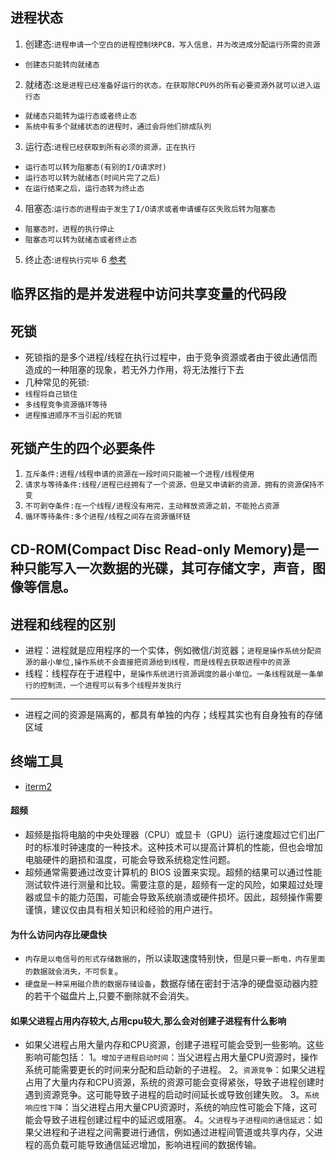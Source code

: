## 进程状态
1. 创建态:`进程申请一个空白的进程控制块PCB，写入信息，并为改进成分配运行所需的资源`
* `创建态只能转向就绪态`
2. 就绪态:`这是进程已经准备好运行的状态，在获取除CPU外的所有必要资源外就可以进入运行态`
* `就绪态只能转为运行态或者终止态`
* `系统中有多个就绪状态的进程时，通过会将他们排成队列`
3. 运行态:`进程已经获取到所有必须的资源，正在执行`
* `运行态可以转为阻塞态(有别的I/O请求时)`
* `运行态可以转为就绪态(时间片完了之后)`
* `在运行结束之后，运行态转为终止态`
4. 阻塞态:`运行态的进程由于发生了I/O请求或者申请缓存区失败后转为阻塞态`
* `阻塞态时，进程的执行停止`
* `阻塞态可以转为就绪态或者终止态`
5. 终止态:`进程执行完毕`
6 [参考](https://blog.csdn.net/asjbfjsb/article/details/80892989)

## 临界区指的是并发进程中访问共享变量的代码段

## 死锁
* 死锁指的是多个进程/线程在执行过程中，由于竞争资源或者由于彼此通信而造成的一种阻塞的现象，若无外力作用，将无法推行下去
* 几种常见的死锁:
* `线程将自己锁住`
* `多线程竞争资源循环等待`
* `进程推进顺序不当引起的死锁`

## 死锁产生的四个必要条件
1. `互斥条件:进程/线程申请的资源在一段时间只能被一个进程/线程使用`
2. `请求与等待条件:线程/进程已经拥有了一个资源，但是又申请新的资源，拥有的资源保持不变`
3. `不可剥夺条件:在一个线程/进程没有用完，主动释放资源之前，不能抢占资源`
4. `循环等待条件:多个进程/线程之间存在资源循环链`

## CD-ROM(Compact Disc Read-only Memory)是一种只能写入一次数据的光碟，其可存储文字，声音，图像等信息。

## 进程和线程的区别
* 进程：进程就是应用程序的一个实体，例如微信/浏览器；`进程是操作系统分配资源的最小单位,操作系统不会直接把资源给到线程，而是线程去获取进程中的资源`
* 线程：线程存在于进程中，`是操作系统进行资源调度的最小单位。一条线程就是一条单行的控制流，一个进程可以有多个线程并发执行`
---
* 进程之间的资源是隔离的，都具有单独的内存；线程其实也有自身独有的存储区域

## 终端工具
* [iterm2]("https://www.jianshu.com/p/ba08713c2b19")

#### 超频
* 超频是指将电脑的中央处理器（CPU）或显卡（GPU）运行速度超过它们出厂时的标准时钟速度的一种技术。这种技术可以提高计算机的性能，但也会增加电脑硬件的磨损和温度，可能会导致系统稳定性问题。
* 超频通常需要通过改变计算机的 BIOS 设置来实现。超频的结果可以通过性能测试软件进行测量和比较。需要注意的是，超频有一定的风险，如果超过处理器或显卡的能力范围，可能会导致系统崩溃或硬件损坏。因此，超频操作需要谨慎，建议仅由具有相关知识和经验的用户进行。

#### 为什么访问内存比硬盘快
* `内存是以电信号的形式存储数据的`，所以读取速度特别快，但是`只要一断电，内存里面的数据就会消失，不可恢复`。
* `硬盘是一种采用磁介质的数据存储设备`，数据存储在密封于洁净的硬盘驱动器内腔的若干个磁盘片上,只要不删除就不会消失。

#### 如果父进程占用内存较大,占用cpu较大,那么会对创建子进程有什么影响
* 如果父进程占用大量内存和CPU资源，创建子进程可能会受到一些影响。这些影响可能包括：
1。`增加子进程启动时间`：当父进程占用大量CPU资源时，操作系统可能需要更长的时间来分配和启动新的子进程。
2。`资源竞争`：如果父进程占用了大量内存和CPU资源，系统的资源可能会变得紧张，导致子进程创建时遇到资源竞争。这可能导致子进程的启动时间延长或导致创建失败。
3。`系统响应性下降`：当父进程占用大量CPU资源时，系统的响应性可能会下降，这可能会导致子进程创建过程中的延迟或阻塞。
4。`父进程与子进程间的通信延迟`：如果父进程和子进程之间需要进行通信，例如通过进程间管道或共享内存，父进程的高负载可能导致通信延迟增加，影响进程间的数据传输。


